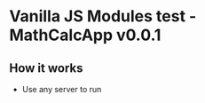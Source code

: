 # Vanilla JS Modules test - MathCalcApp v0.0.1

<h2>How it works</h2>   
<ul>
  <li>Use any server to run</li>  
</ul>
 
